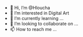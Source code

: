 - 👋 Hi, I’m @Hloucha
- 👀 I’m interested in Digital Art
- 🌱 I’m currently learning ...
- 💞️ I’m looking to collaborate on ...
- 📫 How to reach me ...

<!---
Hloucha/Hloucha is a ✨ special ✨ repository because its `README.md` (this file) appears on your GitHub profile.
You can click the Preview link to take a look at your changes.
--->
